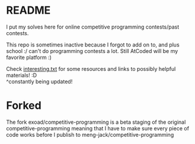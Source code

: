 # README

I put my solves here for online competitive programming contests/past contests.

This repo is sometimes inactive because I forgot to add on to, and plus school :/ can't do programming contests a lot. Still
AtCoded will be my favorite platform :)

Check [interesting.txt](./interesting.txt) for some resources and links to possibly helpful materials! :D <br>
^constantly being updated!

# Forked
The fork exoad/competitive-programming is a beta staging of the original competitive-programming meaning that I have to make sure 
every piece of code works before I publish to meng-jack/competitive-programming

